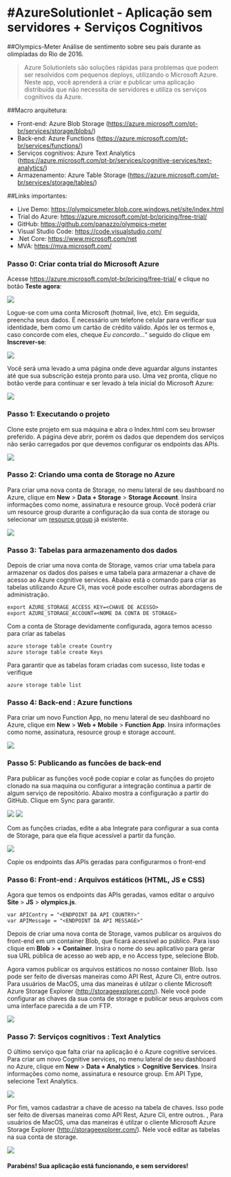 # #AzureSolutionlet - Aplicação sem servidores + Serviços Cognitivos

##Olympics-Meter
Análise de sentimento sobre seu país durante as olimpíadas do Rio de 2016.

> Azure Solutionlets são soluções rápidas para problemas que podem ser resolvidos com pequenos deploys, utilizando o Microsoft Azure. Neste app, você aprenderá a criar e publicar uma aplicação distribuída que não necessita de servidores e utiliza os serviços cognitivos da Azure. 

##Macro arquitetura:
- Front-end: Azure Blob Storage (https://azure.microsoft.com/pt-br/services/storage/blobs/)
- Back-end: Azure Functions (https://azure.microsoft.com/pt-br/services/functions/)
- Serviços cognitivos: 	Azure Text Analytics (https://azure.microsoft.com/pt-br/services/cognitive-services/text-analytics/)
- Armazenamento: Azure Table Storage (https://azure.microsoft.com/pt-br/services/storage/tables/)

##Links importantes:

* Live Demo: https://olympicsmeter.blob.core.windows.net/site/index.html
* Trial do Azure: https://azure.microsoft.com/pt-br/pricing/free-trial/
* GitHub: https://github.com/panazzo/olympics-meter
* Visual Studio Code: https://code.visualstudio.com/
* .Net Core: https://www.microsoft.com/net
* MVA: https://mva.microsoft.com/

### Passo 0: Criar conta trial do Microsoft Azure
Acesse https://azure.microsoft.com/pt-br/pricing/free-trial/ e clique no botão **Teste agora**:

![](https://raw.githubusercontent.com/panazzo/olympics-meter/master/images/img01.png)

Logue-se com uma conta Microsoft (hotmail, live, etc). Em seguida, preencha seus dados. É necessário um telefone celular para verificar sua identidade, bem como um cartão de crédito válido. Após ler os termos e, caso concorde com eles, cheque *Eu concordo..."* seguido do clique em **Inscrever-se**:

![](https://raw.githubusercontent.com/panazzo/olympics-meter/master/images/img02.png)

Você será uma levado a uma página onde deve aguardar alguns instantes até que sua subscrição esteja pronto para uso. Uma vez pronta, clique no botão verde para continuar e ser levado à tela inicial do Microsoft Azure:

![](https://raw.githubusercontent.com/panazzo/olympics-meter/master/images/img03.png)

### Passo 1: Executando o projeto
Clone este projeto em sua máquina e abra o Index.html com seu browser preferido. A página deve abrir, porém os dados que dependem dos serviços não serão carregados por que devemos configurar os endpoints das APIs.

![](https://raw.githubusercontent.com/panazzo/olympics-meter/master/images/img04.png)

### Passo 2: Criando uma conta de Storage no Azure
Para criar uma nova conta de Storage, no menu lateral de seu dashboard no Azure, clique em **New** > **Data + Storage** > **Storage Account**. Insira informações como nome, assinatura e resource group. Você poderá criar um resource group durante a configuração da sua conta de storage ou selecionar um [resource group](https://azure.microsoft.com/pt-br/documentation/articles/resource-group-portal/) já existente.

![](https://raw.githubusercontent.com/panazzo/olympics-meter/master/images/img05.png)

### Passo 3: Tabelas para armazenamento dos dados 
Depois de criar uma nova conta de Storage, vamos criar uma tabela para armazenar os dados dos países e uma tabela para armazenar a chave de acesso ao Azure cognitive services. Abaixo está o comando para criar as tabelas utilizando Azure Cli, mas você pode escolher outras abordagens de administração.

```
export AZURE_STORAGE_ACCESS_KEY=<CHAVE DE ACESSO>
export AZURE_STORAGE_ACCOUNT=<NOME DA CONTA DE STORAGE>
```
Com a conta de Storage devidamente configurada, agora temos acesso para criar as tabelas
```
azure storage table create Country
azure storage table create Keys
```
Para garantir que as tabelas foram criadas com sucesso, liste todas e verifique
```
azure storage table list
```

### Passo 4: Back-end : Azure functions
Para criar um novo Function App, no menu lateral de seu dashboard no Azure, clique em **New** > **Web + Mobile** > **Function App**. Insira informações como nome, assinatura, resource group e storage account.

![](https://raw.githubusercontent.com/panazzo/olympics-meter/master/images/img06.png)

### Passo 5: Publicando as funcões de back-end
Para publicar as funções você pode copiar e colar as funções do projeto clonado na sua maquina ou configurar a integração contínua a partir de algum serviço de repositório. Abaixo mostra a configuração a partir do GitHub. Clique em Sync para garantir.

![](https://raw.githubusercontent.com/panazzo/olympics-meter/master/images/img07.png)
![](https://raw.githubusercontent.com/panazzo/olympics-meter/master/images/img08.png)

Com as funções criadas, edite a aba Integrate para configurar a sua conta de Storage, para que ela fique acessível a partir da função.

![](https://raw.githubusercontent.com/panazzo/olympics-meter/master/images/img09.png)

Copie os endpoints das APIs geradas para configurarmos o front-end

### Passo 6: Front-end : Arquivos estáticos (HTML, JS e CSS) 
Agora que temos os endpoints das APIs geradas, vamos editar o arquivo **Site** > **JS** > **olympics.js**.
```
var APIContry = "<ENDPOINT DA API COUNTRY>"
var APIMessage = "<ENDPOINT DA API MESSAGE>"
```
Depois de criar uma nova conta de Storage, vamos publicar os arquivos do front-end em um container Blob, que ficará acessível ao público. Para isso clique em **Blob** > **+ Container**. Insira o nome do seu aplicativo para gerar sua URL pública de acesso ao web app, e no Access type, selecione Blob.

Agora vamos publicar os arquivos estáticos no nosso container Blob. Isso pode ser feito de diversas maneiras como API Rest, Azure Cli, entre outros. Para usuários de MacOS, uma das maneiras é utilzar o cliente Microsoft Azure Storage Explorer (http://storageexplorer.com/). Nele você pode configurar as chaves da sua conta de storage e publicar seus arquivos com uma interface parecida a de um FTP.

![](https://raw.githubusercontent.com/panazzo/olympics-meter/master/images/img10.png)

### Passo 7: Serviços cognitivos : Text Analytics
O último serviço que falta criar na aplicação é o Azure cognitive services. Para criar um novo Cognitive services, no menu lateral de seu dashboard no Azure, clique em **New** > **Data + Analytics** > **Cognitive Services**. Insira informações como nome, assinatura e resource group. Em API Type, selecione Text Analytics.

![](https://raw.githubusercontent.com/panazzo/olympics-meter/master/images/img11.png)

Por fim, vamos cadastrar a chave de acesso na tabela de chaves. Isso pode ser feito de diversas maneiras como API Rest, Azure Cli, entre outros. , Para usuários de MacOS, uma das maneiras é utilzar o cliente Microsoft Azure Storage Explorer (http://storageexplorer.com/). Nele você editar as tabelas na sua conta de storage.

![](https://raw.githubusercontent.com/panazzo/olympics-meter/master/images/img12.png)


#### Parabéns! Sua aplicação está funcionando, e sem servidores!
